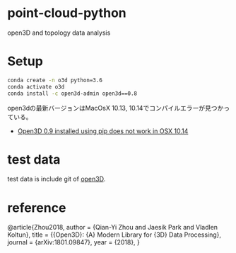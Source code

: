 # point-cloud-python
open3D and topology data analysis 

# Setup

```bash
conda create -n o3d python=3.6
conda activate o3d
conda install -c open3d-admin open3d==0.8
```

open3dの最新バージョンはMacOsX 10.13, 10.14でコンパイルエラーが見つかっている。
+ [Open3D 0.9 installed using pip does not work in OSX 10.14 ](https://github.com/intel-isl/Open3D/issues/1421)

# test data

test data is include git of [open3D](https://github.com/intel-isl/Open3D/tree/v0.7.0).


# reference

@article{Zhou2018,
    author    = {Qian-Yi Zhou and Jaesik Park and Vladlen Koltun},
    title     = {{Open3D}: {A} Modern Library for {3D} Data Processing},
    journal   = {arXiv:1801.09847},
    year      = {2018},
}


